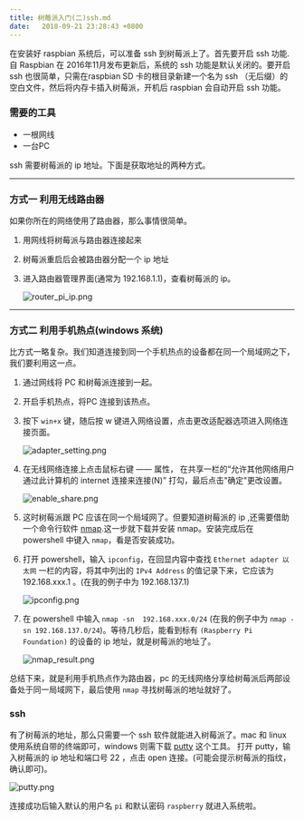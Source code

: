 ```yaml
---
title: 树莓派入门(二)ssh.md
date:   2018-09-21 23:28:43 +0800
---
```

在安装好 raspbian 系统后，可以准备 ssh 到树莓派上了。首先要开启 ssh 功能.自 Raspbian 在 2016年11月发布更新后，系统的 ssh 功能是默认关闭的。要开启 ssh 也很简单，只需在raspbian SD 卡的根目录新建一个名为 ssh （无后缀）的空白文件，然后将内存卡插入树莓派，开机后 raspbian 会自动开启 ssh 功能。 
### 需要的工具
* 一根网线
* 一台PC  

ssh 需要树莓派的 ip 地址。下面是获取地址的两种方式。  

---
### 方式一 利用无线路由器
如果你所在的网络使用了路由器，那么事情很简单。
1. 用网线将树莓派与路由器连接起来
2. 树莓派重启后会被路由器分配一个 ip 地址
3. 进入路由器管理界面(通常为 192.168.1.1)，查看树莓派的 ip。  

	![router_pi_ip.png](https://i.loli.net/2018/09/22/5ba5d52a6b8fc.png)

---
### 方式二 利用手机热点(windows 系统)
比方式一略复杂。我们知道连接到同一个手机热点的设备都在同一个局域网之下，我们要利用这一点。  

1. 通过网线将 PC 和树莓派连接到一起。
2. 开启手机热点，将PC 连接到该热点。
3. 按下 `win+x` 键，随后按 w 键进入网络设置，点击更改适配器选项进入网络连接页面。

	![adapter_setting.png](https://i.loli.net/2018/09/22/5ba5d589d6f93.png)

4. 在无线网络连接上点击鼠标右键 —— 属性， 在共享一栏的“允许其他网络用户通过此计算机的 internet 连接来连接(N)” 打勾，最后点击"确定"更改设置。

	![enable_share.png](https://i.loli.net/2018/09/22/5ba5d5b997154.png)

5. 这时树莓派跟 PC 应该在同一个局域网了。但要知道树莓派的 ip ,还需要借助一个命令行软件 [nmap](https://nmap.org/).这一步就下载并安装 nmap。安装完成后在 powershell 中键入 `nmap`，看是否安装成功。
6. 打开 powershell，输入 `ipconfig`，在回显内容中查找 `Ethernet adapter 以太网` 一栏的内容，将其中列出的 `IPv4 Address` 的值记录下来，它应该为 192.168.xxx.1 。(在我的例子中为 192.168.137.1)  

	![ipconfig.png](https://i.loli.net/2018/09/22/5ba5d627be025.png)  

7. 在 powershell 中输入 `nmap -sn  192.168.xxx.0/24` (在我的例子中为 `nmap -sn 192.168.137.0/24`)。等待几秒后，能看到标有 `(Raspberry Pi Foundation)` 的设备的 ip 地址，就是树莓派的地址了。 

	![nmap_result.png](https://i.loli.net/2018/09/22/5ba5d63dbf49d.png)

总结下来，就是利用手机热点作为路由器，pc 的无线网络分享给树莓派后两部设备处于同一局域网下，最后使用 `nmap` 寻找树莓派的地址就好了。

### ssh 
有了树莓派的地址，那么只需要一个 ssh 软件就能进入树莓派了。mac 和 linux 使用系统自带的终端即可，windows 则需下载 [putty](https://www.putty.org/) 这个工具。 
打开 putty，输入树莓派的 ip 地址和端口号 22 ，点击 open 连接。(可能会提示树莓派的指纹，确认即可)。  

![putty.png](https://i.loli.net/2018/12/22/5c1e17898c4a3.png)

连接成功后输入默认的用户名 `pi` 和默认密码 `raspberry` 就进入系统啦。
